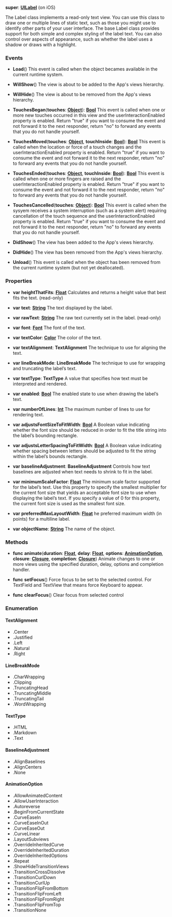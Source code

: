 **super**: **[UILabel](UILabel.md)** (on iOS)

The Label class implements a read-only text view. You can use this class to draw one or multiple lines of static text, such as those you might use to identify other parts of your user interface. The base Label class provides support for both simple and complex styling of the label text. You can also control over aspects of appearance, such as whether the label uses a shadow or draws with a highlight.

### Events

* **Load**()
This event is called when the object becames available in the current runtime system.

* **WillShow**()
The view is about to be added to the App's views hierarchy.

* **WillHide**()
The view is about to be removed from the App's views hierarchy.

* **TouchesBegan**(**touches**: **[Object](../gravity/types.md)**): <strong>[Bool](../gravity/types.md)</strong> 
This event is called when one or more new touches occurred in this view and the userInteractionEnabled property is enabled. Return "true" if you want to consume the event and not forward it to the next responder, return "no" to forward any events that you do not handle yourself.

* **TouchesMoved**(**touches**: **[Object](../gravity/types.md)**, **touchInside**: **[Bool](../gravity/types.md)**): <strong>[Bool](../gravity/types.md)</strong> 
This event is called when the location or force of a touch changes and the userInteractionEnabled property is enabled. Return "true" if you want to consume the event and not forward it to the next responder, return "no" to forward any events that you do not handle yourself.

* **TouchesEnded**(**touches**: **[Object](../gravity/types.md)**, **touchInside**: **[Bool](../gravity/types.md)**): <strong>[Bool](../gravity/types.md)</strong> 
This event is called when one or more fingers are raised and the userInteractionEnabled property is enabled. Return "true" if you want to consume the event and not forward it to the next responder, return "no" to forward any events that you do not handle yourself.

* **TouchesCancelled**(**touches**: **[Object](../gravity/types.md)**): <strong>[Bool](../gravity/types.md)</strong> 
This event is called when the sysyem receives a system interruption (such as a system alert) requiring cancellation of the touch sequence and the userInteractionEnabled property is enabled. Return "true" if you want to consume the event and not forward it to the next responder, return "no" to forward any events that you do not handle yourself.

* **DidShow**()
The view has been added to the App's views hierarchy.

* **DidHide**()
The view has been removed from the App's views hierarchy.

* **Unload**()
This event is called when the object has been removed from the current runtime system (but not yet deallocated).



### Properties

* **var** **heightThatFits**: **[Float](../gravity/types.md)**
Calculates and returns a height value that best fits the text. \(read-only\)

* **var** **text**: **[String](../gravity/types.md)**
The text displayed by the label.

* **var** **rawText**: **[String](../gravity/types.md)**
The raw text currently set in the label. \(read-only\)

* **var** **font**: **[Font](Font.md)**
The font of the text.

* **var** **textColor**: **[Color](Color.md)**
The color of the text.

* **var** **textAlignment**: **TextAlignment**
The technique to use for aligning the text.

* **var** **lineBreakMode**: **LineBreakMode**
The technique to use for wrapping and truncating the label’s text.

* **var** **textType**: **TextType**
A value that specifies how text must be interpreted and rendered.

* **var** **enabled**: **[Bool](../gravity/types.md)**
The enabled state to use when drawing the label’s text.

* **var** **numberOfLines**: **[Int](../gravity/types.md)**
The maximum number of lines to use for rendering text.

* **var** **adjustsFontSizeToFitWidth**: **[Bool](../gravity/types.md)**
A Boolean value indicating whether the font size should be reduced in order to fit the title string into the label’s bounding rectangle.

* **var** **adjustsLetterSpacingToFitWidth**: **[Bool](../gravity/types.md)**
A Boolean value indicating whether spacing between letters should be adjusted to fit the string within the label’s bounds rectangle.

* **var** **baselineAdjustment**: **BaselineAdjustment**
Controls how text baselines are adjusted when text needs to shrink to fit in the label.

* **var** **minimumScaleFactor**: **[Float](../gravity/types.md)**
The minimum scale factor supported for the label’s text. Use this property to specify the smallest multiplier for the current font size that yields an acceptable font size to use when displaying the label’s text. If you specify a value of 0 for this property, the current font size is used as the smallest font size.

* **var** **preferredMaxLayoutWidth**: **[Float](../gravity/types.md)**
he preferred maximum width (in points) for a multiline label.

* **var** **objectName**: **[String](../gravity/types.md)**
The name of the object.



### Methods

* **func** **animate**(**duration**: **[Float](../gravity/types.md)**, **delay**: **[Float](../gravity/types.md)**, **options**: **<a href="#_enum_AnimationOption">AnimationOption</a>**, **closure**: **[Closure](../gravity/closure.md)**, **completion**: **[Closure](../gravity/closure.md)**)
Animate changes to one or more views using the specified duration, delay, options and completion handler.

* **func** **setFocus**()
Force focus to be set to the selected control. For TextField and TextView that means force Keyboard to appear.

* **func** **clearFocus**()
Clear focus from selected control





### Enumeration

#### TextAlignment
 * .Center
 * .Justified
 * .Left
 * .Natural
 * .Right

#### LineBreakMode
 * .CharWrapping
 * .Clipping
 * .TruncatingHead
 * .TruncatingMiddle
 * .TruncatingTail
 * .WordWrapping

#### TextType
 * .HTML
 * .Markdown
 * .Text

#### BaselineAdjustment
 * .AlignBaselines
 * .AlignCenters
 * .None

#### AnimationOption
 * .AllowAnimatedContent
 * .AllowUserInteraction
 * .Autoreverse
 * .BeginFromCurrentState
 * .CurveEaseIn
 * .CurveEaseInOut
 * .CurveEaseOut
 * .CurveLinear
 * .LayoutSubviews
 * .OverrideInheritedCurve
 * .OverrideInheritedDuration
 * .OverrideInheritedOptions
 * .Repeat
 * .ShowHideTransitionViews
 * .TransitionCrossDissolve
 * .TransitionCurlDown
 * .TransitionCurlUp
 * .TransitionFlipFromBottom
 * .TransitionFlipFromLeft
 * .TransitionFlipFromRight
 * .TransitionFlipFromTop
 * .TransitionNone



